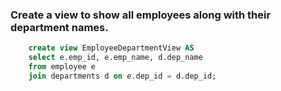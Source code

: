 ### Create a view to show all employees along with their department names.
```sql
    create view EmployeeDepartmentView AS
    select e.emp_id, e.emp_name, d.dep_name
    from employee e
    join departments d on e.dep_id = d.dep_id;
```